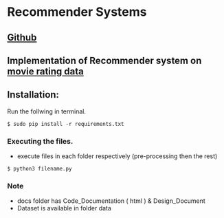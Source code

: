 # Recommender Systems
## [Github](https://github.com/everlearner/recommender-system)
## Implementation of Recommender system on [movie rating data](https://github.com/everlearner/recommender-system)      

## Installation:

Run the follwing in terminal.
```
$ sudo pip install -r requirements.txt
```

### Executing the files.
* execute files in each folder respectively (pre-processing then the rest)
```
$ python3 filename.py
```

### Note 
* docs folder has Code_Documentation ( html ) & Design_Document
* Dataset is available in folder data

